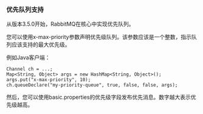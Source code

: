### 优先队列支持
从版本3.5.0开始，RabbitMQ在核心中实现优先队列。

您可以使用x-max-priority参数声明优先级队列。该参数应该是一个整数，指示队列应该支持的最大优先级。

例如Java客户端：
```java:n
Channel ch = ...;
Map<String, Object> args = new HashMap<String, Object>();
args.put("x-max-priority", 10);
ch.queueDeclare("my-priority-queue", true, false, false, args);
```
然后，您可以使用basic.properties的优先级字段发布优先消息。数字越大表示优先级越高。
